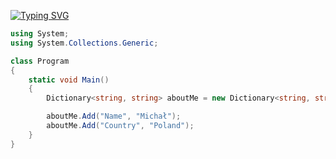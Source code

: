 [![Typing SVG](https://readme-typing-svg.herokuapp.com?font=Fira+Code&weight=500&size=40&pause=1000&random=false&width=600&height=60&lines=Hello+There!+%F0%9F%AA%90)](https://git.io/typing-svg)

```C#
using System;
using System.Collections.Generic;

class Program
{
    static void Main()
    {
        Dictionary<string, string> aboutMe = new Dictionary<string, string>();

        aboutMe.Add("Name", "Michał");
        aboutMe.Add("Country", "Poland");
    }
}

```
